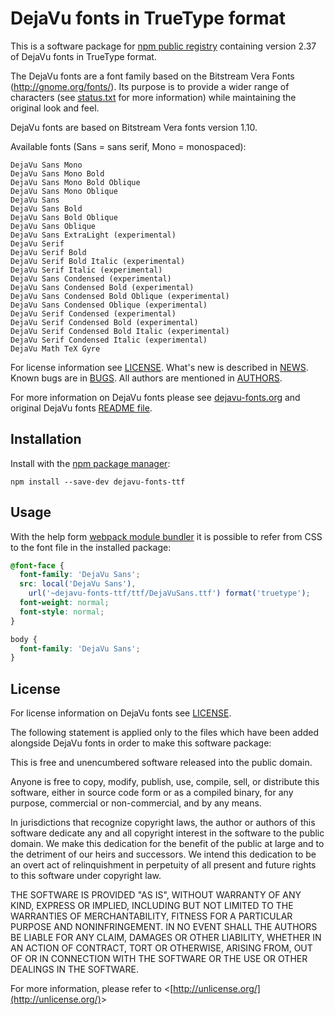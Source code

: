 # DejaVu fonts in TrueType format

This is a software package for [npm public registry](https://www.npmjs.com/)
containing version 2.37 of DejaVu fonts in TrueType format.

The DejaVu fonts are a font family based on the Bitstream Vera Fonts
(http://gnome.org/fonts/). Its purpose is to provide a wider range of
characters (see [status.txt](status.txt) for more information) while
maintaining the original look and feel.

DejaVu fonts are based on Bitstream Vera fonts version 1.10.

Available fonts (Sans = sans serif, Mono = monospaced):

```
DejaVu Sans Mono
DejaVu Sans Mono Bold
DejaVu Sans Mono Bold Oblique
DejaVu Sans Mono Oblique
DejaVu Sans
DejaVu Sans Bold
DejaVu Sans Bold Oblique
DejaVu Sans Oblique
DejaVu Sans ExtraLight (experimental)
DejaVu Serif
DejaVu Serif Bold
DejaVu Serif Bold Italic (experimental)
DejaVu Serif Italic (experimental)
DejaVu Sans Condensed (experimental)
DejaVu Sans Condensed Bold (experimental)
DejaVu Sans Condensed Bold Oblique (experimental)
DejaVu Sans Condensed Oblique (experimental)
DejaVu Serif Condensed (experimental)
DejaVu Serif Condensed Bold (experimental)
DejaVu Serif Condensed Bold Italic (experimental)
DejaVu Serif Condensed Italic (experimental)
DejaVu Math TeX Gyre
```

For license information see [LICENSE](LICENSE).
What's new is described in [NEWS](NEWS).
Known bugs are in [BUGS](BUGS).
All authors are mentioned in [AUTHORS](AUTHORS).

For more information on DejaVu fonts please see
[dejavu-fonts.org](http://dejavu-fonts.org)
and original DejaVu fonts [README file](README-dejavu-fonts.md).


## Installation

Install with the [npm package manager](https://github.com/npm/npm):

```
npm install --save-dev dejavu-fonts-ttf
```


## Usage

With the help form [webpack module bundler](http://webpack.github.io)
it is possible to refer from CSS to the font file in the installed package:

```css
@font-face {
  font-family: 'DejaVu Sans';
  src: local('DejaVu Sans'),
    url('~dejavu-fonts-ttf/ttf/DejaVuSans.ttf') format('truetype');
  font-weight: normal;
  font-style: normal;
}

body {
  font-family: 'DejaVu Sans';
}
```


## License

For license information on DejaVu fonts see [LICENSE](LICENSE).

The following statement is applied only to the files which have been
added alongside DejaVu fonts in order to make this software package:

This is free and unencumbered software released into the public domain.

Anyone is free to copy, modify, publish, use, compile, sell, or
distribute this software, either in source code form or as a compiled
binary, for any purpose, commercial or non-commercial, and by any
means.

In jurisdictions that recognize copyright laws, the author or authors
of this software dedicate any and all copyright interest in the
software to the public domain. We make this dedication for the benefit
of the public at large and to the detriment of our heirs and
successors. We intend this dedication to be an overt act of
relinquishment in perpetuity of all present and future rights to this
software under copyright law.

THE SOFTWARE IS PROVIDED "AS IS", WITHOUT WARRANTY OF ANY KIND,
EXPRESS OR IMPLIED, INCLUDING BUT NOT LIMITED TO THE WARRANTIES OF
MERCHANTABILITY, FITNESS FOR A PARTICULAR PURPOSE AND NONINFRINGEMENT.
IN NO EVENT SHALL THE AUTHORS BE LIABLE FOR ANY CLAIM, DAMAGES OR
OTHER LIABILITY, WHETHER IN AN ACTION OF CONTRACT, TORT OR OTHERWISE,
ARISING FROM, OUT OF OR IN CONNECTION WITH THE SOFTWARE OR THE USE OR
OTHER DEALINGS IN THE SOFTWARE.

For more information, please refer to
&lt;[http://unlicense.org/](http://unlicense.org/)&gt;

